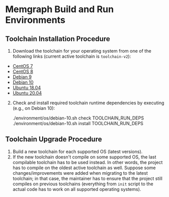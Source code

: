 # Memgraph Build and Run Environments

## Toolchain Installation Procedure

1) Download the toolchain for your operating system from one of the following
   links (current active toolchain is `toolchain-v2`):

* [CentOS 7](https://s3-eu-west-1.amazonaws.com/deps.memgraph.io/toolchain-v2/toolchain-v2-binaries-centos-7.tar.gz)
* [CentOS 8](https://s3-eu-west-1.amazonaws.com/deps.memgraph.io/toolchain-v2/toolchain-v2-binaries-centos-8.tar.gz)
* [Debian 9](https://s3-eu-west-1.amazonaws.com/deps.memgraph.io/toolchain-v2/toolchain-v2-binaries-debian-9.tar.gz)
* [Debian 10](https://s3-eu-west-1.amazonaws.com/deps.memgraph.io/toolchain-v2/toolchain-v2-binaries-debian-10.tar.gz)
* [Ubuntu 18.04](https://s3-eu-west-1.amazonaws.com/deps.memgraph.io/toolchain-v2/toolchain-v2-binaries-ubuntu-18.04.tar.gz)
* [Ubuntu 20.04](https://s3-eu-west-1.amazonaws.com/deps.memgraph.io/toolchain-v2/toolchain-v2-binaries-ubuntu-20.04.tar.gz)

2) Check and install required toolchain runtime dependencies by executing
   (e.g., on Debian 10):

    ./environment/os/debian-10.sh check TOOLCHAIN_RUN_DEPS
    ./environment/os/debian-10.sh install TOOLCHAIN_RUN_DEPS

## Toolchain Upgrade Procedure

1) Build a new toolchain for each supported OS (latest versions).
2) If the new toolchain doesn't compile on some supported OS, the last
   compilable toolchain has to be used instead. In other words, the project has
   to compile on the oldest active toolchain as well. Suppose some
   changes/improvements were added when migrating to the latest toolchain; in
   that case, the maintainer has to ensure that the project still compiles on
   previous toolchains (everything from `init` script to the actual code has to
   work on all supported operating systems).
